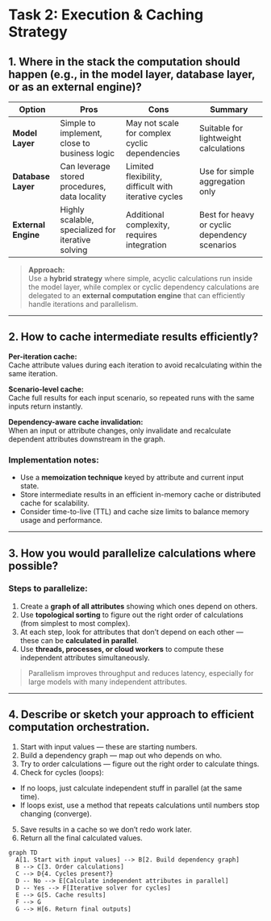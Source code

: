 # Task 2: Execution & Caching Strategy

## 1. Where in the stack the computation should happen (e.g., in the model layer, database layer, or as an external engine)?

| Option           | Pros                                              | Cons                                                  | Summary                          |
|------------------|---------------------------------------------------|-------------------------------------------------------|---------------------------------------|
| **Model Layer**  | Simple to implement, close to business logic      | May not scale for complex cyclic dependencies         | Suitable for lightweight calculations |
| **Database Layer** | Can leverage stored procedures, data locality    | Limited flexibility, difficult with iterative cycles  | Use for simple aggregation only       |
| **External Engine** | Highly scalable, specialized for iterative solving | Additional complexity, requires integration            | Best for heavy or cyclic dependency scenarios |

> **Approach:**  
Use a **hybrid strategy** where simple, acyclic calculations run inside the model layer, while complex or cyclic dependency calculations are delegated to an **external computation engine** that can efficiently handle iterations and parallelism.

---

## 2. How to cache intermediate results efficiently?
**Per-iteration cache:**  
  Cache attribute values during each iteration to avoid recalculating within the same iteration.

**Scenario-level cache:**  
  Cache full results for each input scenario, so repeated runs with the same inputs return instantly.

**Dependency-aware cache invalidation:**  
  When an input or attribute changes, only invalidate and recalculate dependent attributes downstream in the graph.

### Implementation notes:

- Use a **memoization technique** keyed by attribute and current input state.
- Store intermediate results in an efficient in-memory cache or distributed cache for scalability.
- Consider time-to-live (TTL) and cache size limits to balance memory usage and performance.

---

## 3. How you would parallelize calculations where possible?
### Steps to parallelize:

1. Create a **graph of all attributes** showing which ones depend on others.
2. Use **topological sorting** to figure out the right order of calculations (from simplest to most complex).
3. At each step, look for attributes that don’t depend on each other — these can be **calculated in parallel**.
4. Use **threads, processes, or cloud workers** to compute these independent attributes simultaneously.

> Parallelism improves throughput and reduces latency, especially for large models with many independent attributes.

---

## 4. Describe or sketch your approach to efficient computation orchestration.

1. Start with input values — these are starting numbers.
2. Build a dependency graph — map out who depends on who.
3. Try to order calculations — figure out the right order to calculate things.
4. Check for cycles (loops):
 - If no loops, just calculate independent stuff in parallel (at the same time).
 - If loops exist, use a method that repeats calculations until numbers stop changing (converge).
5. Save results in a cache so we don’t redo work later.
6. Return all the final calculated values.

```mermaid
graph TD
  A[1. Start with input values] --> B[2. Build dependency graph]
  B --> C[3. Order calculations]
  C --> D{4. Cycles present?}
  D -- No --> E[Calculate independent attributes in parallel]
  D -- Yes --> F[Iterative solver for cycles]
  E --> G[5. Cache results]
  F --> G
  G --> H[6. Return final outputs]

